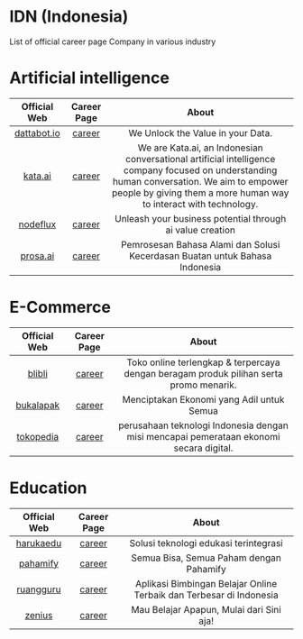 # IDN (Indonesia)
List of official career page Company in various industry

# Artificial intelligence

| Official Web | Career Page | About |
|:---:|:---:|:---:|
|[dattabot.io](https://kata.ai/)|[career](https://dattabot.io/life-at-dattabot/)| We Unlock the Value in your Data. |
|[kata.ai](https://kata.ai/)|[career](https://kata.ai/career)| We are Kata.ai, an Indonesian conversational artificial intelligence company focused on understanding human conversation. We aim to empower people by giving them a more human way to interact with technology. |
|[nodeflux](https://www.nodeflux.io/)|[career](https://www.linkedin.com/company/nodeflux/jobs/)| Unleash your business potential through ai value creation |
|[prosa.ai](https://prosa.ai)|[career](https://prosa.ai/career#positions)| Pemrosesan Bahasa Alami dan Solusi Kecerdasan Buatan untuk Bahasa Indonesia |

# E-Commerce

| Official Web | Career Page | About |
|:---:|:---:|:---:|
|[blibli](https://www.blibli.com/)|[career](https://careers.blibli.com/)| Toko online terlengkap & terpercaya dengan beragam produk pilihan serta promo menarik. |
|[bukalapak](https://www.bukalapak.com)|[career](https://careers.bukalapak.com/)| Menciptakan Ekonomi yang Adil untuk Semua |
|[tokopedia](https://www.tokopedia.com)|[career](https://www.tokopedia.com/careers/)| perusahaan teknologi Indonesia dengan misi mencapai pemerataan ekonomi secara digital. |

# Education

| Official Web | Career Page | About |
|:---:|:---:|:---:|
|[harukaedu](https://harukaedu.com/)|[career](https://harukaedu.com/career/)| Solusi teknologi edukasi terintegrasi |
|[pahamify](https://pahamify.com/)|[career](https://pahamify.com/career-list/)| Semua Bisa, Semua Paham dengan Pahamify |
|[ruangguru](https://www.ruangguru.com/)|[career](https://career.ruangguru.com/)| Aplikasi Bimbingan Belajar Online Terbaik dan Terbesar di Indonesia |
|[zenius](https://www.zenius.net/)|[career](https://www.zenius.net/we-are-hiring/)| Mau Belajar Apapun, Mulai dari Sini aja! |

